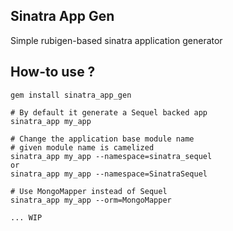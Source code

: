 Sinatra App Gen
---------------

Simple rubigen-based sinatra application generator

How-to use ?
------------

    gem install sinatra_app_gen

    # By default it generate a Sequel backed app
    sinatra_app my_app
    
    # Change the application base module name
    # given module name is camelized
    sinatra_app my_app --namespace=sinatra_sequel
    or
    sinatra_app my_app --namespace=SinatraSequel
    
    # Use MongoMapper instead of Sequel
    sinatra_app my_app --orm=MongoMapper

    ... WIP